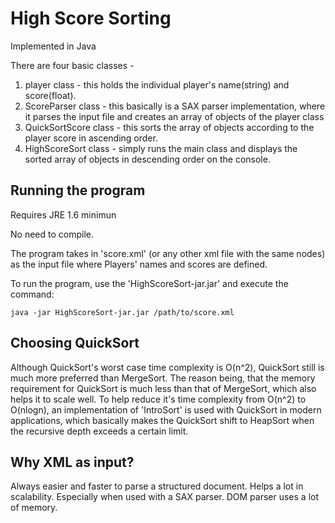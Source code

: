 High Score Sorting
=============

Implemented in Java

There are four basic classes -
1. player class - this holds the individual player's name(string) and score(float).
2. ScoreParser class - this basically is a SAX parser implementation, where it parses the input file and creates an array of objects of the player class
3. QuickSortScore class - this sorts the array of objects according to the player score in ascending order.
4. HighScoreSort class - simply runs the main class and displays the sorted array of objects in descending order on the console.

Running the program
------------

Requires JRE 1.6 minimun

No need to compile.

The program takes in 'score.xml' (or any other xml file with the same nodes) as the input file where Players' names and scores are defined.

To run the program, use the 'HighScoreSort-jar.jar' and execute the command:
```
java -jar HighScoreSort-jar.jar /path/to/score.xml
```

Choosing QuickSort
-------------

Although QuickSort's worst case time complexity is O(n^2), QuickSort still is much more preferred than MergeSort. The reason being, that the memory requirement for QuickSort is much less than that of MergeSort, which also helps it to scale well. To help reduce it's time complexity from O(n^2) to O(nlogn), an implementation of 'IntroSort' is used with QuickSort in modern applications, which basically makes the QuickSort shift to HeapSort when the recursive depth exceeds a certain limit.

Why XML as input?
-------------

Always easier and faster to parse a structured document. Helps a lot in scalability. Especially when used with a SAX parser. DOM parser uses a lot of memory.




